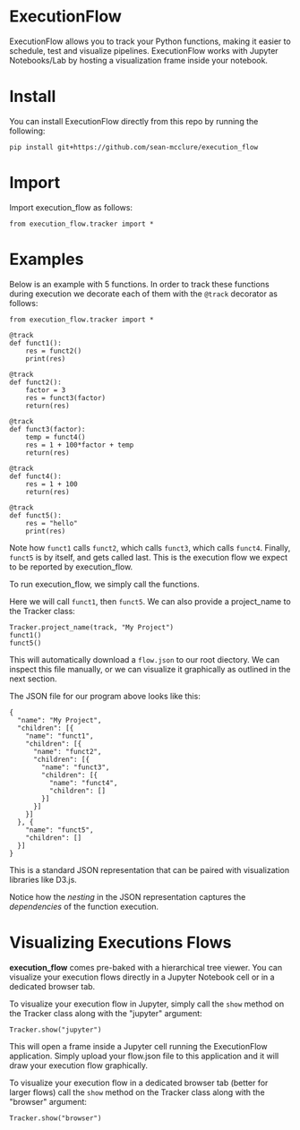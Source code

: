 # ExecutionFlow

ExecutionFlow allows you to track your Python functions, making it easier to schedule, test and visualize pipelines. ExecutionFlow works with Jupyter Notebooks/Lab by hosting a visualization frame inside your notebook.

# Install

You can install ExecutionFlow directly from this repo by running the following:

```pip install git+https://github.com/sean-mcclure/execution_flow```

# Import

Import execution_flow as follows:

```from execution_flow.tracker import *```

# Examples

Below is an example with 5 functions. In order to track these functions during execution we decorate each of them with the `@track` decorator as follows:

```
from execution_flow.tracker import *

@track
def funct1():
    res = funct2()
    print(res)

@track
def funct2():
    factor = 3
    res = funct3(factor)
    return(res)

@track
def funct3(factor):
    temp = funct4()
    res = 1 + 100*factor + temp
    return(res)

@track
def funct4():
    res = 1 + 100
    return(res)

@track
def funct5():
    res = "hello"
    print(res)

```

Note how `funct1` calls `funct2`, which calls `funct3`, which calls `funct4`. Finally, `funct5` is by itself, and gets called last. This is the execution flow we expect to be reported by execution_flow. 

To run execution_flow, we simply call the functions.

Here we will call `funct1`, then `funct5`. We can also provide a project_name to the Tracker class: 

```
Tracker.project_name(track, "My Project")
funct1()
funct5()
```

This will automatically download a `flow.json` to our root diectory. We can inspect this file manually, or we can visualize it graphically as outlined in the next section.

The JSON file for our program above looks like this:

```
{
  "name": "My Project",
  "children": [{
    "name": "funct1",
    "children": [{
      "name": "funct2",
      "children": [{
        "name": "funct3",
        "children": [{
          "name": "funct4",
          "children": []
        }]
      }]
    }]
  }, {
    "name": "funct5",
    "children": []
  }]
}
```

This is a standard JSON representation that can be paired with visualization libraries like D3.js. 

Notice how the *nesting* in the JSON representation captures the *dependencies* of the function execution. 

# Visualizing Executions Flows

**execution_flow** comes pre-baked with a hierarchical tree viewer. You can visualize your execution flows directly in a Jupyter Notebook cell or in a dedicated browser tab.

To visualize your execution flow in Jupyter, simply call the `show` method on the Tracker class along with the "jupyter" argument:

```Tracker.show("jupyter")```

This will open a frame inside a Jupyter cell running the ExecutionFlow application. Simply upload your flow.json file to this application and it will draw your execution flow graphically.

To visualize your execution flow in a dedicated browser tab (better for larger flows) call the `show` method on the Tracker class along with the "browser" argument:

```Tracker.show("browser")```